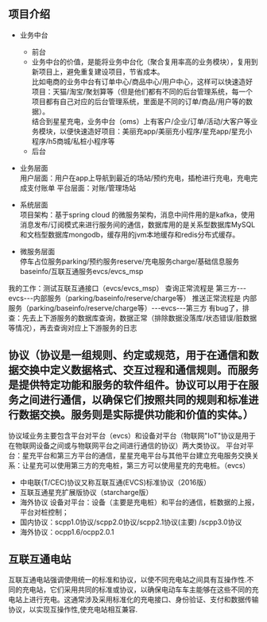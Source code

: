 ## 项目介绍
- 业务中台  
  - 前台
  - 业务中台的价值，是能将业务中台化（聚合复用率高的业务模块），复用到新项目上，避免重复建设项目，节省成本。  
比如电商的业务中台有订单中心/商品中心/用户中心，这样可以快速造好项目：天猫/淘宝/聚划算等（但是他们都有不同的后台管理系统，每一个项目都有自己对应的后台管理系统，里面是不同的订单/商品/用户等的数据）。  
结合到星星充电，业务中台（oms）上有客户/企业/订单/活动/大客户等业务模块，以便快速造好项目：美丽充app/美丽充小程序/星充app/星充小程序/h5商城/私桩小程序等
  - 后台

- 业务层面  
用户层面：用户在app上导航到最近的场站/预约充电，插枪进行充电，充电完成支付账单
平台层面：对账/管理场站
- 系统层面  
项目架构：基于spring cloud 的微服务架构，消息中间件用的是kafka，使用消息发布/订阅模式来进行服务间的通信，数据库用的是关系型数据库MySQL和文档型数据库mongodb，缓存用的jvm本地缓存和redis分布式缓存。
- 微服务层面  
停车占位服务parking/预约服务reserve/充电服务charge/基础信息服务baseinfo/互联互通服务evcs/evcs_msp




我的工作：测试互联互通接口（evcs/evcs_msp）
查询正常流程是 第三方---evcs---内部服务（parking/baseinfo/reserve/charge等）
推送正常流程是 内部服务（parking/baseinfo/reserve/charge等）---evcs---第三方 
有bug了，排查：先去上下游服务的数据库查询，数据正常（排除数据没落库/状态错误/脏数据等情况），再去查询对应上下游服务的日志

## 协议（协议是一组规则、约定或规范，用于在通信和数据交换中定义数据格式、交互过程和通信规则。而服务是提供特定功能和服务的软件组件。协议可以用于在服务之间进行通信，以确保它们按照共同的规则和标准进行数据交换。服务则是实际提供功能和价值的实体。）
协议域业务主要包含平台对平台（evcs）和设备对平台（物联网"IoT"协议是用于在物联网设备之间或与物联网平台之间进行通信的协议）两大类协议。
平台对平台：星充平台和第三方平台的通信，星星充电平台与其他平台建立充电服务交换关系：让星充可以使用第三方的充电桩，第三方可以使用星充的充电桩。（evcs）
- 中电联(T/CEC)协议又称互联互通(EVCS)标准协议（2016版）
- 互联互通星充扩展版协议（starcharge版）
- 海外协议
设备对平台：设备（主要是充电桩）和平台的通信，桩数据的上报，平台对桩控制；
- 国内协议：scpp1.0协议/scpp2.0协议/scpp2.1协议(主要) /scpp3.0协议
- 海外协议：ocpp1.6/ocpp2.0.1


## 互联互通电站
互联互通电站强调使用统一的标准和协议，以使不同充电站之间具有互操作性.不同的充电站，它们采用共同的标准或协议，以确保电动车车主能够在这些不同的充电站上进行充电。这通常涉及采用标准化的充电接口、身份验证、支付和数据传输协议，以实现互操作性,使充电站相互兼容.
